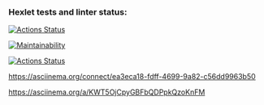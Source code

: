 ### Hexlet tests and linter status:
[![Actions Status](https://github.com/cheklinim/python-project-lvl1/workflows/hexlet-check/badge.svg)](https://github.com/cheklinim/python-project-lvl1/actions)

[![Maintainability](https://api.codeclimate.com/v1/badges/a99a88d28ad37a79dbf6/maintainability)](https://codeclimate.com/github/codeclimate/codeclimate/maintainability)

[![Actions Status](https://github.com/cheklinim/python-project-lvl1/workflows/My_Linter/badge.svg)](https://github.com/cheklinim/python-project-lvl1/actions)

https://asciinema.org/connect/ea3eca18-fdff-4699-9a82-c56dd9963b50

https://asciinema.org/a/KWT5OjCpyGBFbQDPpkQzoKnFM

